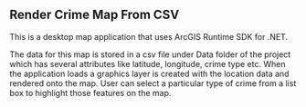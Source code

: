 ## Render Crime Map From CSV 

This is a desktop map application that uses ArcGIS Runtime SDK for .NET. 

The data for this map is stored in a csv file under Data folder of the project which has several attributes like latitude, longitude, crime type etc. When the application loads a graphics layer is created with the location data and rendered onto the map. User can select a particular type of crime from a list box to highlight those features on the map.

